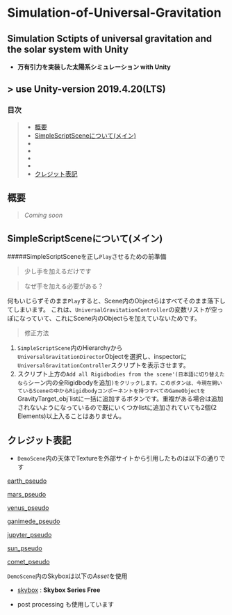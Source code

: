 # Simulation-of-Universal-Gravitation

## Simulation Sctipts of universal gravitation and the solar system with Unity
   - **万有引力を実装した太陽系シミュレーション with Unity**
## > use **Unity-version 2019.4.20(LTS)**

### 目次
> - [概要](#description)
> - [SimpleScriptSceneについて(メイン)](#simplescr)
> - [](#)
> - [](#)
> - [](#)
> - [](#)
> - [クレジット表記](#credit)


#### <h2 id="description">概要</h2>

> *Coming soon*


#### <h2 id="simplescr">SimpleScriptSceneについて(メイン)</h2>

#####SimpleScriptSceneを正し`Play`させるための前準備
> 少し手を加えるだけです

> なぜ手を加える必要がある？

何もいじらずそのまま`Play`すると、Scene内のObjectらはすべてそのまま落下してしまいます。
これは、`UniversalGravitationController`の変数リストが空っぽになっていて、これにScene内のObjectらを加えていないためです。

> 修正方法
1. `SimpleScriptScene`内のHierarchyから`UniversalGravitationDirector`Objectを選択し、inspectorに`UniversalGravitationController`スクリプトを表示させます。
2. スクリプト上方の`Add all Rigidbodies from the scene'(日本語に切り替えたなら`シーン内の全Rigidbodyを追加`)をクリックします。このボタンは、今現在開いているSceneの中からRigidbodyコンポーネントを持つすべてのGameObjectを`GravityTarget_obj`listに一括に追加するボタンです。重複がある場合は追加されないようになっているので既にいくつかlistに追加されていても2個(2 Elements)以上入ることはありません。


#### <h2 id="credit">クレジット表記</h2>
   - `DemoScene`内の天体でTextureを外部サイトから引用したものは以下の通りです

[earth_pseudo](https://www.solarsystemscope.com/textures/)

[mars_pseudo](https://www.solarsystemscope.com/textures/)

[venus_pseudo](https://www.solarsystemscope.com/textures/)

[ganimede_pseudo](http://www.planetaryvisions.com/Texture_map.php?pid=206)

[jupyter_pseudo](https://www.solarsystemscope.com/textures/)

[sun_pseudo](https://www.solarsystemscope.com/textures/)

[comet_pseudo](https://www.solarsystemscope.com/textures/)

`DemoScene`内のSkyboxは以下の*Asset*を使用
- [skybox](https://assetstore.unity.com/packages/2d/textures-materials/sky/skybox-series-free-103633) : **Skybox Series Free**

- post processing も使用しています
